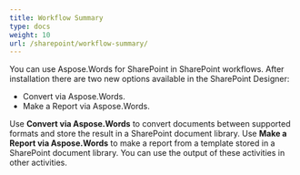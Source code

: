 ```yaml
---
title: Workflow Summary
type: docs
weight: 10
url: /sharepoint/workflow-summary/
---
```


You can use Aspose.Words for SharePoint in SharePoint workflows. After installation there are two new options available in the SharePoint Designer:

- Convert via Aspose.Words.
- Make a Report via Aspose.Words.

Use **Convert via Aspose.Words** to convert documents between supported formats and store the result in a SharePoint document library. Use **Make a Report via Aspose.Words** to make a report from a template stored in a SharePoint document library. You can use the output of these activities in other activities.
